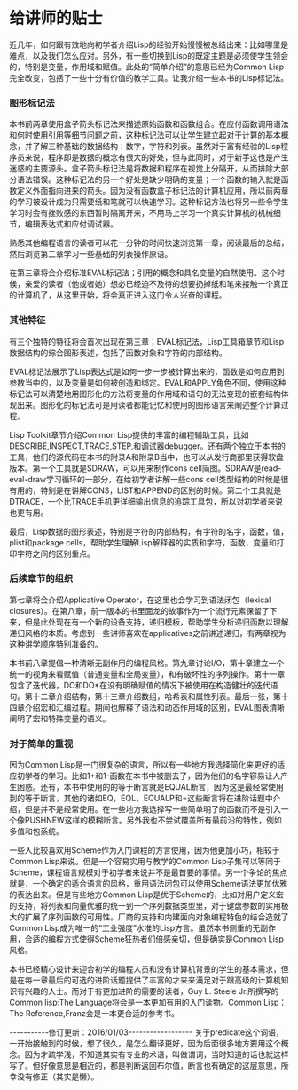 # 给讲师的贴士
   近几年，如何跟有效地向初学者介绍Lisp的经验开始慢慢被总结出来：比如哪里是难点，以及我们怎么应对。另外，有一些切换到Lisp的既定主题是必须使学生领会的，特别是变量，作用域和赋值。此处的“简单介绍”的意思已经为Common Lisp完全改变，包括了一些十分有价值的教学工具。让我介绍一些本书的Lisp标记法。
### 图形标记法
 本书前两章使用盒子箭头标记法来描述原始函数和函数组合。在应付函数调用语法和何时使用引用等细节问题之前，这种标记法可以让学生建立起对于计算的基本概念，并了解三种基础的数据结构：数字，字符和列表。虽然对于富有经验的Lisp程序员来说，程序即是数据的概念有很大的好处，但与此同时，对于新手这也是产生迷惑的主要源头。盒子箭头标记法是将数据和程序在视觉上分隔开，从而排除大部分语法错误。这种标记法的另一个好处是缺少明确的变量；一个函数的输入就是函数定义外面指向进来的箭头。因为没有函数盒子标记法的计算机应用，所以前两章的学习被设计成为只需要纸和笔就可以快速学习。这种标记方法也将另一些令学生学习时会有挫败感的东西暂时隔离开来，不用马上学习一个真实计算机的机械细节，编辑表达式和应付调试器。
 
熟悉其他编程语言的读者可以花一分钟的时间快速浏览第一章，阅读最后的总结，然后浏览第二章学习一些基础的列表操作原语。

在第三章将会介绍标准EVAL标记法；引用的概念和具名变量的自然使用。这个时候，亲爱的读者（他或者她）想必已经迫不及待的想要扔掉纸和笔来接触一个真正的计算机了，从这里开始，将会真正进入这门令人兴奋的课程。
### 其他特征
有三个独特的特征将会首次出现在第三章；EVAL标记法，Lisp工具箱章节和Lisp数据结构的综合图形表述，包括了函数对象和字符的内部结构。

EVAL标记法展示了Lisp表达式是如何一步一步被计算出来的，函数是如何应用到参数当中的，以及变量是如何被创造和绑定。EVAL和APPLY角色不同，使用这种标记法可以清楚地用图形化的方法将变量的作用域和语句的无法变现的嵌套结构体现出来。图形化的标记法可是用读者都能记忆和使用的图形语言来阐述整个计算过程。

Lisp Toolkit章节介绍Common Lisp提供的丰富的编程辅助工具，比如DESCRIBE,INSPECT,TRACE,STEP,和调试器debugger。还有两个独立于本书的工具，他们的源代码在本书的附录A和附录B当中，也可以从发行商那里获得软盘版本。第一个工具就是SDRAW，可以用来制作cons cell简图。SDRAW是read-eval-draw学习循环的一部分，在给初学者讲解一些cons cell类型结构的时候是很有用的，特别是在讲解CONS，LIST和APPEND的区别的时候。第二个工具就是DTRACE，一个比TRACE手机更详细输出信息的追踪工具包，所以对初学者来说也更有用。

最后，Lisp数据的图形表述，特别是字符的内部结构，有字符的名字，函数，值，plist和package cells，帮助学生理解Lisp解释器的实质和字符，函数，变量和打印字符之间的区别重点。
### 后续章节的组织
第七章将会介绍Applicative Operator，在这里也会学习到语法闭包（lexical closures）。在第八章，前一版本的书里面龙的故事作为一个流行元素保留了下来，但是此处现在有一个新的设备支持，递归模板，帮助学生分析递归函数以理解递归风格的本质。考虑到一些讲师喜欢在applicatives之前讲述递归，有两章视为这种讲学顺序特别准备的。

本书前八章提倡一种清晰无副作用的编程风格。第九章讨论I/O，第十章建立一个统一的视角来看赋值（普通变量和全局变量），和有破坏性的序列操作。第十一章包含了迭代器，DO和DO*在没有明确赋值的情况下被使用在构造健壮的迭代语句。第十二章介绍结构，第十三章介绍数组，哈希表和属性列表。最后一张，第十四章介绍宏和汇编过程。期间也解释了语法和动态作用域的区别，EVAL图表清晰阐明了宏和特殊变量的语义。
### 对于简单的重视
因为Common Lisp是一门很复杂的语言，所以有一些地方我选择简化来更好的适应初学者的学习。比如1+和1-函数在本书中被删去了，因为他们的名字容易让人产生困惑。还有，本书中使用的的等于断言就是EQUAL断言，因为这是最经常使用到的等于断言，其他的诸如EQ，EQL，EQUALP和=这些断言将在进阶话题中介绍，但是并不是经常使用。在一些地方我选择写一些简单明了的函数而不是引入一个像PUSHNEW这样的模糊断言。另外我也不尝试覆盖所有最前沿的特性，例如多值和包系统。

一些人比较喜欢用Scheme作为入门课程的方言使用，因为他更加小巧，相较于Common Lisp来说。但是一个容易实用与教学的Common Lisp子集可以等同于Scheme，课程语言规模对于初学者来说并不是最首要的事情。另一个争论的焦点就是，一个确定的适合语言的风格，重用语法闭包可以使用Scheme语法更加优雅的表达出来。但是有些地方Common Lisp是优于Scheme的，比如对用户定义宏的支持，将列表和向量优雅的统一到一个序列数据类型里，对于键盘参数的实用极大的扩展了序列函数的可用性。厂商的支持和内建面向对象编程特色的结合造就了Common Lisp成为唯一的“工业强度”水准的Lisp方言。虽然本书侧重的无副作用，合适的编程方式使得Scheme狂热者们倍感亲切，但是确实是Common Lisp风格。

本书已经精心设计来迎合初学的编程人员和没有计算机背景的学生的基本需求，但是在每一章最后的可选的进阶话题提供了丰富的才来来满足对于跟高级的计算机知识有兴趣的人士。而对于有更加进阶的需要的读者，Guy L. Steele Jr.所撰写的Common lisp:The Language将会是一本更加有用的入门读物。Common Lisp：The Reference,Franz会是一本更合适的参考书。


-----------修订更新：2016/01/03------------------
关于predicate这个词语，一开始接触到的时候，想了很久，是怎么翻译更好，因为后面很多地方要用这个概念。因为才疏学浅，不知道其实有专业的术语，叫做谓词，当时知道的话也就这样写了。但好像意思是相近的，都是判断返回布尔值，断言也有确定的这层意思，所幸没有修正（其实是懒）。

